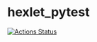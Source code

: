 # hexlet_pytest
[![Actions Status](https://github.com/garryfisher/hexlet_pytest/actions/workflows/hexlet_pytest/badge.svg)](https://github.com/garryfisher/hexlet_pytest/action)
